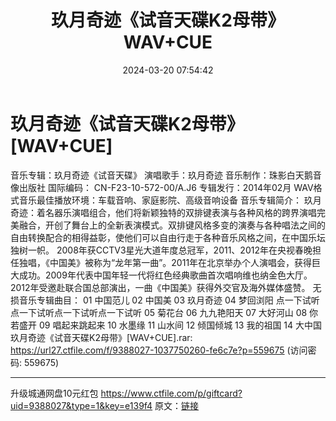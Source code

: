 ﻿---
title: 玖月奇迹《试音天碟K2母带》WAV+CUE
date: 2024-03-20 07:54:42
categories: 试音碟、非卖品、发烧碟
tags: 华语中文
---
# 玖月奇迹《试音天碟K2母带》[WAV+CUE]

音乐专辑：玖月奇迹《试音天碟》
演唱歌手：玖月奇迹
音乐制作：珠影白天鹅音像出版社
国际编码： CN-F23-10-572-00/A.J6
专辑发行：2014年02月
WAV格式音乐最佳播放环境：车载音响、家庭影院、高级音响设备
音乐专辑简介：
玖月奇迹：着名器乐演唱组合，他们将新颖独特的双排键表演与各种风格的跨界演唱完美融合，开创了舞台上的全新表演模式。双排键风格多变的演奏与各种唱法之间的自由转换配合的相得益彰，使他们可以自由行走于各种音乐风格之间，在中国乐坛独树一帜。
2008年获CCTV3星光大道年度总冠军，2011、2012年在央视春晚担任独唱，《中国美》被称为“龙年第一曲”。2011年在北京举办个人演唱会，获得巨大成功。2009年代表中国年轻一代将红色经典歌曲首次唱响维也纳金色大厅。2012年受邀赴联合国总部演出，一曲《中国美》获得外交官及海外媒体盛赞。
无损音乐专辑曲目：
01 中国范儿
02 中国美
03 玖月奇迹
04 梦回浏阳
点一下试听点一下试听点一下试听点一下试听
05 菊花台
06 九九艳阳天
07 大好河山
08 你若盛开
09 唱起来跳起来
10 水墨缘
11 山水间
12 倾国倾城
13 我的祖国
14 大中国
玖月奇迹《试音天碟K2母带》[WAV+CUE].rar: https://url27.ctfile.com/f/9388027-1037750260-fe6c7e?p=559675
(访问密码: 559675)
**************************
升级城通网盘10元红包 https://www.ctfile.com/p/giftcard?uid=9388027&type=1&key=e139f4
原文：[链接](https://blog.sina.com.cn/s/blog_1647c7e76010314sm.html)